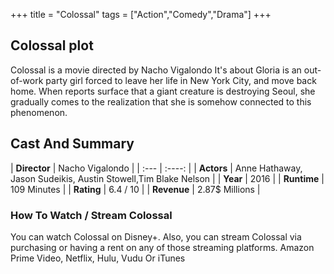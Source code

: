 +++
title = "Colossal"
tags = ["Action","Comedy","Drama"]
+++
## Colossal plot
Colossal is a movie directed by Nacho Vigalondo It's about Gloria is an out-of-work party girl forced to leave her life in New York City, and move back home. When reports surface that a giant creature is destroying Seoul, she gradually comes to the realization that she is somehow connected to this phenomenon.
## Cast And Summary
| **Director**      | Nacho Vigalondo |
    | :---        |    :----:   |
    |  **Actors** | Anne Hathaway, Jason Sudeikis, Austin Stowell,Tim Blake Nelson |
    | **Year**   | 2016    |
    |  **Runtime** | 109 Minutes |
    |  **Rating** | 6.4 / 10 | 
    |  **Revenue** | 2.87$ Millions |
### How To Watch / Stream Colossal
You can watch Colossal on Disney+.
Also, you can stream Colossal via purchasing or having a rent on any of those streaming platforms.
Amazon Prime Video, Netflix, Hulu, Vudu Or iTunes